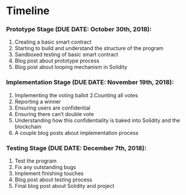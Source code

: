 # Timeline

### Prototype Stage (DUE DATE: October 30th, 2018):
	
1. Creating a basic smart contract
2. Starting to build and understand the structure of the program
3. Sandboxed testing of basic smart contract
4. Blog post about prototype process
5. Blog post about looping mechanism in Solidity

### Implementation Stage (DUE DATE: November 19th, 2018):

1. Implementing the voting ballot
2.Counting all votes
3. Reporting a winner
4. Ensuring users are confidential
5. Ensuring there can’t double vote
6. Understanding how this confidentiality is baked into Solidity and the blockchain
7. A couple blog posts about implementation process

### Testing Stage (DUE DATE: December 7th, 2018):
	
1. Test the program
2. Fix any outstanding bugs
3. Implement finishing touches
4. Blog post about testing process
5. Final blog post about Solidity and project
